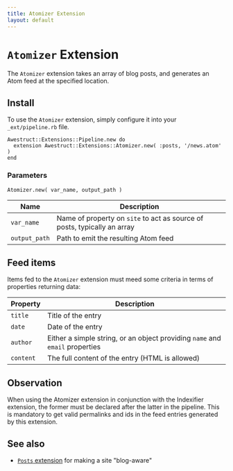 ```yaml
---
title: Atomizer Extension
layout: default
---
```


# `Atomizer` Extension

The `Atomizer` extension takes an array of blog posts, and
generates an Atom feed at the specified location.

## Install

To use the `Atomizer` extension, simply configure it into your `_ext/pipeline.rb`
file.
    
    Awestruct::Extensions::Pipeline.new do
      extension Awestruct::Extensions::Atomizer.new( :posts, '/news.atom' )
    end

### Parameters

    Atomizer.new( var_name, output_path )

Name | Description |
-----|-------------|
`var_name` | Name of property on `site` to act as source of posts, typically an array 
`output_path` | Path to emit the resulting Atom feed 

## Feed items

Items fed to the `Atomizer` extension must meed some criteria
in terms of properties returning data:

Property | Description |
---------|-------------|
`title`  | Title of the entry 
`date`  | Date of the entry 
`author` | Either a simple string, or an object providing `name` and `email` properties 
`content` | The full content of the entry (HTML is allowed) 

## Observation

When using the Atomizer extension in conjunction with the Indexifier extension, the former must be declared after the latter in the pipeline.
This is mandatory to get valid permalinks and ids in the feed entries generated by this extension.

## See also
* [`Posts` extension](/extensions/posts/) for making a site "blog-aware"
